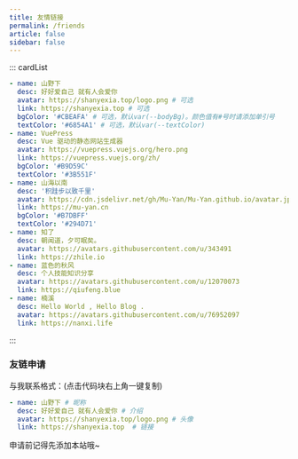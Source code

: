 ```yaml
---
title: 友情链接
permalink: /friends
article: false
sidebar: false
---
```


<!--
普通卡片列表容器，可用于友情链接、项目推荐、古诗词展示等。
cardList 后面可跟随一个数字表示每行最多显示多少个，选值范围1~4，默认3。在小屏时会根据屏幕宽度减少每行显示数量。
-->
::: cardList

```yaml
- name: 山野下
  desc: 好好爱自己 就有人会爱你
  avatar: https://shanyexia.top/logo.png # 可选
  link: https://shanyexia.top # 可选
  bgColor: '#CBEAFA' # 可选，默认var(--bodyBg)。颜色值有#号时请添加单引号
  textColor: '#6854A1' # 可选，默认var(--textColor)
- name: VuePress
  desc: Vue 驱动的静态网站生成器
  avatar: https://vuepress.vuejs.org/hero.png
  link: https://vuepress.vuejs.org/zh/
  bgColor: '#B9D59C'
  textColor: '#3B551F'
- name: 山海以南
  desc: '积跬步以致千里'
  avatar: https://cdn.jsdelivr.net/gh/Mu-Yan/Mu-Yan.github.io/avatar.jpg
  link: https://mu-yan.cn
  bgColor: '#B7DBFF'
  textColor: '#294D71'
- name: 知了
  desc: 朝闻道，夕可眠矣。
  avatar: https://avatars.githubusercontent.com/u/343491
  link: https://zhile.io
- name: 蓝色的秋风
  desc: 个人技能知识分享
  avatar: https://avatars.githubusercontent.com/u/12070073
  link: https://qiufeng.blue
- name: 楠溪
  desc: Hello World , Hello Blog .
  avatar: https://avatars.githubusercontent.com/u/76952097
  link: https://nanxi.life
```
:::


### 友链申请

与我联系格式：(点击代码块右上角一键复制)


```yaml
- name: 山野下 # 昵称
  desc: 好好爱自己 就有人会爱你 # 介绍
  avatar: https://shanyexia.top/logo.png # 头像
  link: https://shanyexia.top  # 链接
```

申请前记得先添加本站哦~
